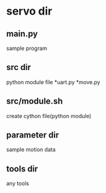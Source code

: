 # servo dir

## main.py
 sample program

## src dir
 python module file
  *uart.py
  *move.py

## src/module.sh
 create cython file(python module)

## parameter dir
 sample motion data

## tools dir
 any tools
